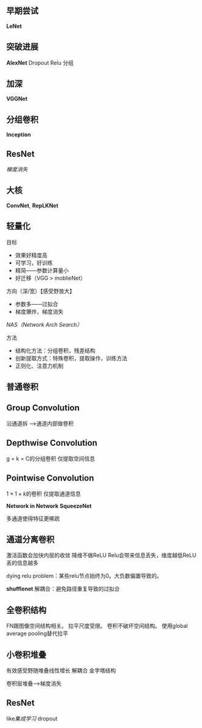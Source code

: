 ## 早期尝试

**LeNet**

## 突破进展

**AlexNet**
	Dropout
	Relu
	分组

## 加深

**VGGNet**
## 分组卷积
**Inception**
## ResNet
_梯度消失_
## 大核
**ConvNet**, **RepLKNet**

## 轻量化

目标
+ 效果好精度高
+ 可学习，好训练
+ 精简——参数计算量小
+ 好迁移（VGG > moblieNet）

方向（深/宽）【感受野放大】
+ 参数多——过拟合
+ 梯度爆炸，梯度消失

*NAS（Network Arch Search）*

方法
+ 结构化方法：分组卷积，残差结构
+ 创新提取方式：特殊卷积，提取操作，训练方法
+ 正则化、注意力机制

## 普通卷积

## Group Convolution
沿通道拆 -->通道内部做卷积

## Depthwise Convolution
g = k = C的分组卷积
仅提取空间信息

## Pointwise Convolution
$1 \times 1 \times k$的卷积
仅提取通道信息

**Network in Network**
**SqueezeNet**

多通道使得特征更稀疏

## 通道分离卷积
激活函数会加快内层的收敛
降维不做ReLU
Relu会带来信息丢失，维度越低ReLU丢的信息越多

dying relu problem：某些relu节点始终为0。大负数偏置导致的。

**shufflenet**
解耦合：避免路径重复导致的过拟合

## 全卷积结构
FN跟图像空间结构相关。
拉平尺度受限。
卷积不破坏空间结构。
使用global average pooling替代拉平

## 小卷积堆叠

有效感受野随堆叠线性增长
解耦合
金字塔结构

卷积层堆叠-->梯度消失

## ResNet

like*集成学习*
	dropout

